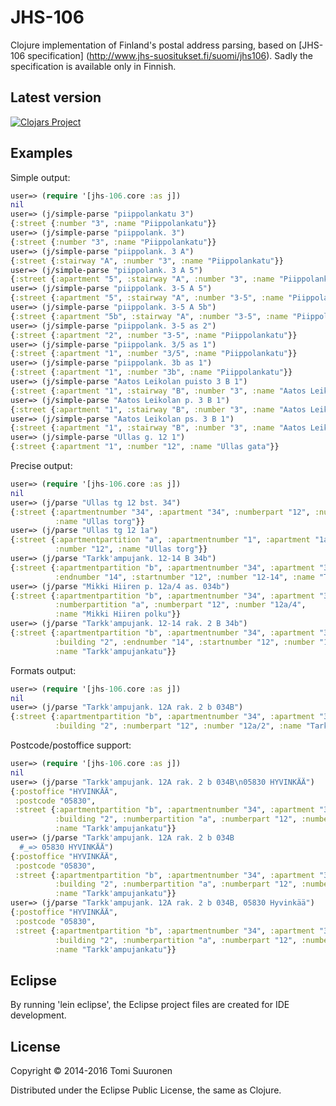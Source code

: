 JHS-106
=======

Clojure implementation of Finland's postal address parsing, based on [JHS-106 specification] (http://www.jhs-suositukset.fi/suomi/jhs106).
Sadly the specification is available only in Finnish.

## Latest version

[![Clojars Project](http://clojars.org/tomimas/jhs-106/latest-version.svg)](http://clojars.org/tomimas/jhs-106)

## Examples

Simple output:
```clojure
user=> (require '[jhs-106.core :as j])
nil
user=> (j/simple-parse "piippolankatu 3")
{:street {:number "3", :name "Piippolankatu"}}
user=> (j/simple-parse "piippolank. 3")
{:street {:number "3", :name "Piippolankatu"}}
user=> (j/simple-parse "piippolank. 3 A")
{:street {:stairway "A", :number "3", :name "Piippolankatu"}}
user=> (j/simple-parse "piippolank. 3 A 5")
{:street {:apartment "5", :stairway "A", :number "3", :name "Piippolankatu"}}
user=> (j/simple-parse "piippolank. 3-5 A 5")
{:street {:apartment "5", :stairway "A", :number "3-5", :name "Piippolankatu"}}
user=> (j/simple-parse "piippolank. 3-5 A 5b")
{:street {:apartment "5b", :stairway "A", :number "3-5", :name "Piippolankatu"}}
user=> (j/simple-parse "piippolank. 3-5 as 2")
{:street {:apartment "2", :number "3-5", :name "Piippolankatu"}}
user=> (j/simple-parse "piippolank. 3/5 as 1")
{:street {:apartment "1", :number "3/5", :name "Piippolankatu"}}
user=> (j/simple-parse "piippolank. 3b as 1")
{:street {:apartment "1", :number "3b", :name "Piippolankatu"}}
user=> (j/simple-parse "Aatos Leikolan puisto 3 B 1")
{:street {:apartment "1", :stairway "B", :number "3", :name "Aatos Leikolan puisto"}}
user=> (j/simple-parse "Aatos Leikolan p. 3 B 1")
{:street {:apartment "1", :stairway "B", :number "3", :name "Aatos Leikolan polku"}}
user=> (j/simple-parse "Aatos Leikolan ps. 3 B 1")
{:street {:apartment "1", :stairway "B", :number "3", :name "Aatos Leikolan puisto"}}
user=> (j/simple-parse "Ullas g. 12 1")
{:street {:apartment "1", :number "12", :name "Ullas gata"}}
```

Precise output:
```clojure
user=> (require '[jhs-106.core :as j])
nil
user=> (j/parse "Ullas tg 12 bst. 34")
{:street {:apartmentnumber "34", :apartment "34", :numberpart "12", :number "12",
          :name "Ullas torg"}}
user=> (j/parse "Ullas tg 12 1a")
{:street {:apartmentpartition "a", :apartmentnumber "1", :apartment "1a", :numberpart "12",
          :number "12", :name "Ullas torg"}}
user=> (j/parse "Tarkk'ampujank. 12-14 B 34b")
{:street {:apartmentpartition "b", :apartmentnumber "34", :apartment "34b", :stairway "B",
          :endnumber "14", :startnumber "12", :number "12-14", :name "Tarkk'ampujankatu"}}
user=> (j/parse "Mikki Hiiren p. 12a/4 as. 034b")
{:street {:apartmentpartition "b", :apartmentnumber "34", :apartment "34b", :building "4",
          :numberpartition "a", :numberpart "12", :number "12a/4",
          :name "Mikki Hiiren polku"}}
user=> (j/parse "Tarkk'ampujank. 12-14 rak. 2 B 34b")
{:street {:apartmentpartition "b", :apartmentnumber "34", :apartment "34b", :stairway "B",
          :building "2", :endnumber "14", :startnumber "12", :number "12-14/2",
          :name "Tarkk'ampujankatu"}}
```

Formats output:
```clojure
user=> (require '[jhs-106.core :as j])
nil
user=> (j/parse "Tarkk'ampujank. 12A rak. 2 b 034B")
{:street {:apartmentpartition "b", :apartmentnumber "34", :apartment "34b", :stairway "B",
          :building "2", :numberpart "12", :number "12a/2", :name "Tarkk'ampujankatu"}}
```

Postcode/postoffice support:
```clojure
user=> (require '[jhs-106.core :as j])
nil
user=> (j/parse "Tarkk'ampujank. 12A rak. 2 b 034B\n05830 HYVINKÄÄ")
{:postoffice "HYVINKÄÄ",
 :postcode "05830",
 :street {:apartmentpartition "b", :apartmentnumber "34", :apartment "34b", :stairway "B",
          :building "2", :numberpartition "a", :numberpart "12", :number "12a/2",
          :name "Tarkk'ampujankatu"}}
user=> (j/parse "Tarkk'ampujank. 12A rak. 2 b 034B
  #_=> 05830 HYVINKÄÄ")
{:postoffice "HYVINKÄÄ",
 :postcode "05830",
 :street {:apartmentpartition "b", :apartmentnumber "34", :apartment "34b", :stairway "B",
          :building "2", :numberpartition "a", :numberpart "12", :number "12a/2",
          :name "Tarkk'ampujankatu"}}
user=> (j/parse "Tarkk'ampujank. 12A rak. 2 b 034B, 05830 Hyvinkää")
{:postoffice "HYVINKÄÄ",
 :postcode "05830",
 :street {:apartmentpartition "b", :apartmentnumber "34", :apartment "34b", :stairway "B",
          :building "2", :numberpartition "a", :numberpart "12", :number "12a/2",
          :name "Tarkk'ampujankatu"}}
```
## Eclipse

By running 'lein eclipse', the Eclipse project files are created for IDE development.

## License

Copyright &copy; 2014-2016 Tomi Suuronen

Distributed under the Eclipse Public License, the same as Clojure.
